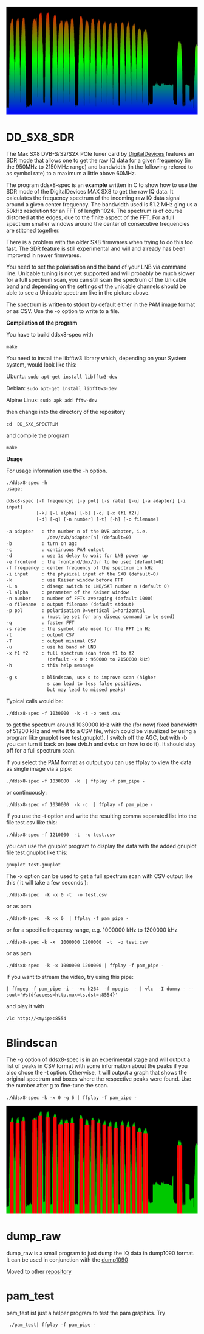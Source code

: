 ![spectrum of unicable LNB](screenshot/spectrum.jpg)

# 	DD_SX8_SDR

The Max SX8 DVB-S/S2/S2X PCIe tuner card by 
[DigitalDevices](https://digitaldevices.de/en/products/dvb-components/max-sx8/)
features an SDR mode that allows one to get the raw IQ data for a given
frequency (in the 950MHz to 2150MHz range) and bandwidth (in the 
following refered to as symbol rate) to a maximum a little above 60MHz.

The program ddsx8-spec is an **example** written in C to show how to use 
the SDR mode of the DigitalDevices MAX SX8 to get the raw IQ data. It
calculates the frequency spectrum of the incoming raw IQ data signal 
around a given center frequency. The bandwidth used is 51.2 MHz ging us 
a 50kHz resolution for an FFT of length 1024.
The spectrum is of course distorted at the edges, due to the finite 
aspect of the FFT. For a full spectrum smaller windows around the center 
of consecutive frequencies are stitched together.

There is a problem with the older SX8 firmwares when trying to do this 
too fast. The SDR feature is still experimental and will and already
has been improved in newer firmwares.

You need to set the polarisation and the band of your LNB via command line.
Unicable tuning is not yet supported and will probably be much slower
for a full spectrum scan, you can still scan the spectrum of the Unicable band
and depending on the settings of the unicable channels should be able to see a
Unicable spectrum like in the picture above.

The spectrum is written to stdout by default either in the PAM image format
or as CSV. Use the -o option to write to a file.

**Compilation of the program**

You have to build ddsx8-spec with

`make` 

You need to install the libfftw3 library which, depending on your System system, would look like this:

Ubuntu: `sudo apt-get install libfftw3-dev`

Debian: `sudo apt-get install libfftw3-dev`

Alpine Linux: `sudo apk add fftw-dev`

then change into the directory of the repository 

`cd  DD_SX8_SPECTRUM` 

and compile the program 

`make` 


**Usage**

For usage information use the -h option.
    
	./ddsx8-spec -h
    usage:

    ddsx8-spec [-f frequency] [-p pol] [-s rate] [-u] [-a adapter] [-i input]
               [-k] [-l alpha] [-b] [-c] [-x (f1 f2)]
               [-d] [-q] [-n number] [-t] [-h] [-o filename]

    -a adapter   : the number n of the DVB adapter, i.e. 
                   /dev/dvb/adapter[n] (default=0)
    -b           : turn on agc
    -c           : continuous PAM output
    -d           : use 1s delay to wait for LNB power up
    -e frontend  : the frontend/dmx/dvr to be used (default=0)
    -f frequency : center frequency of the spectrum in kHz
    -i input     : the physical input of the SX8 (default=0)
    -k           : use Kaiser window before FFT
    -L n         : diseqc switch to LNB/SAT number n (default 0)
    -l alpha     : parameter of the Kaiser window
    -n number    : number of FFTs averaging (default 1000)
    -o filename  : output filename (default stdout)
    -p pol       : polarisation 0=vertical 1=horizontal 
	             : (must be set for any diseqc command to be send) 
    -q           : faster FFT
    -s rate      : the symbol rate used for the FFT in Hz
    -t           : output CSV
    -T           : output minimal CSV
    -u           : use hi band of LNB
    -x f1 f2     : full spectrum scan from f1 to f2
                   (default -x 0 : 950000 to 2150000 kHz)
    -h           : this help message
	
    -g s         : blindscan, use s to improve scan (higher
                   s can lead to less false positives,
                   but may lead to missed peaks)
				   
Typical calls would be:

`./ddsx8-spec -f 1030000  -k -t -o test.csv`

to get the spectrum around 1030000 kHz with the (for now) fixed bandwidth of 51200 kHz and write it 
to a CSV file, which could be visualized by using a program like gnuplot (see test.gnuplot).
I switch off the AGC, but with -b you can turn it back on (see dvb.h and dvb.c on how to do it). It should stay off for a full spectrum scan.

If you select the PAM format as output you can use ffplay to view the data
as single image via a pipe:

`./ddsx8-spec -f 1030000  -k  | ffplay -f pam_pipe -`

or continuously:

`./ddsx8-spec -f 1030000  -k -c  | ffplay -f pam_pipe -` 


If you use the -t option and write the resulting comma separated list
into the file test.csv like this: 

`./ddsx8-spec -f 1210000  -t  -o test.csv` 

you can use the gnuplot program to display the data with the added 
gnuplot file test.gnuplot like this:

`gnuplot test.gnuplot` 

The -x option can be used to get a full spectrum scan with CSV output
like this ( it will take a few seconds ):

`./ddsx8-spec  -k -x 0 -t  -o test.csv` 

or as pam

`./ddsx8-spec  -k -x 0  | ffplay -f pam_pipe -` 

or for a specific frequency range, e.g. 1000000 kHz to 1200000 kHz

`./ddsx8-spec -k -x  1000000 1200000  -t  -o test.csv` 

or as pam

`./ddsx8-spec  -k -x 1000000 1200000 | ffplay -f pam_pipe -` 

If you want to stream the video, try using this pipe:

    | ffmpeg -f pam_pipe -i - -vc h264  -f mpegts  - | vlc  -I dummy - --sout='#std{access=http,mux=ts,dst=:8554}'

and play it with

`vlc http://<myip>:8554`

# Blindscan
The -g option of ddsx8-spec is in an experimental stage and will output
a list of peaks in CSV format with some information about the peaks if 
you also chose the -t option.
Otherwise, it will output a graph that shows the original spectrum and 
boxes where the respective peaks were found.
Use the number after g to fine-tune the scan.

`./ddsx8-spec -k -x 0 -g 6 | ffplay -f pam_pipe -`

![spectrum of unicable LNB](screenshot/blindscan.jpg)

# dump_raw

dump_raw is a small program to just dump the IQ data in dump1090 format.
It can be used in conjunction with the [dump1090](https://github.com/MalcolmRobb/dump1090)

Moved to other [repository](https://github.com/drmocm/dump_raw)


#  pam_test

pam_test ist just a helper program to test the pam graphics.
Try

     ./pam_test| ffplay -f pam_pipe -

